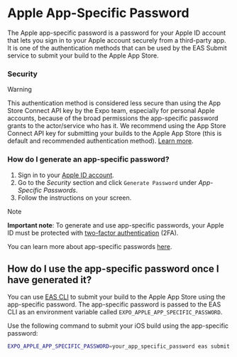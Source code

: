 # Apple App-Specific Password

The Apple app-specific password is a password for your Apple ID account that lets you sign in to your Apple account securely from a third-party app. It is one of the authentication methods that can be used by the EAS Submit service to submit your build to the Apple App Store.

### Security

> [!WARNING]
> This authentication method is considered less secure than using the App Store Connect API key by the Expo team, especially for personal Apple accounts, because of the broad permissions the app-specific password grants to the actor/service who has it. We recommend using the App Store Connect API key for submitting your builds to the Apple App Store (this is default and recommended authentication method). [Learn more](https://docs.expo.dev/app-signing/security/#apple-app-specific-password).

### How do I generate an app-specific password?

1. Sign in to your [Apple ID account](https://appleid.apple.com/account/home).
2. Go to the _Security_ section and click `Generate Password` under _App-Specific Passwords_.
3. Follow the instructions on your screen.

> [!NOTE]
> **Important note**: To generate and use app-specific passwords, your Apple ID must be protected with [two-factor authentication](https://support.apple.com/kb/HT204915) (2FA).

You can learn more about app-specific passwords [here](https://support.apple.com/en-us/HT204397).

## How do I use the app-specific password once I have generated it?

You can use [EAS CLI](https://github.com/expo/eas-cli) to submit your build to the Apple App Store using the app-specific password.
The app-specific password is passed to the EAS CLI as an environment variable called `EXPO_APPLE_APP_SPECIFIC_PASSWORD`.

Use the following command to submit your iOS build using the app-specific password:

```bash
EXPO_APPLE_APP_SPECIFIC_PASSWORD=your_app_specific_password eas submit -p ios
```
